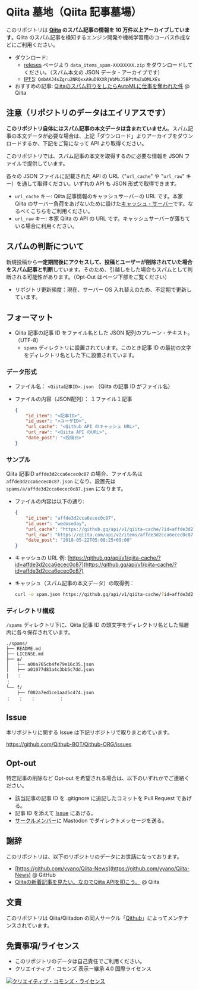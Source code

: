# Qiita 墓地（Qiita 記事墓場）

このリポジトリは **[Qiita](https://qiita.com/) のスパム記事の情報を 10 万件以上アーカイブしています**。Qiita のスパム記事を検知するエンジン開発や機械学習用のコーパス作成などにご利用ください。

- ダウンロード:
    - [releses](https://github.com/Qithub-BOT/Qiita-SPAMS/releases/latest) ページより `data_items_spam-XXXXXXXX.zip` をダウンロードしてください。（スパム本文の JSON データ・アーカイブです）
    - [IPFS](https://qiita.com/KEINOS/items/c92268386d265042ea16#%E3%83%8F%E3%83%83%E3%82%B7%E3%83%A5%E9%96%A2%E6%95%B0%E3%81%A8%E6%AC%A1%E4%B8%96%E4%BB%A3%E3%83%95%E3%82%A1%E3%82%A4%E3%83%AB%E3%82%B7%E3%82%B9%E3%83%86%E3%83%A0-ipfs-%E3%81%AE%E9%96%A2%E4%BF%82): `QmbAKJ4sZgru2NRQxxA9uD9XXRjWbMxJ5BPtMaZuDMLXEs`
- おすすめの記事: [Qiitaのスパム狩りをしたらAutoMLに仕事を奪われた件](https://qiita.com/dcm_chida/items/0b687fe42b932e090a36) @ Qiita

## 注意（リポジトリのデータはエイリアスです）

**このリポジトリ自体にはスパム記事の本文データは含まれていません**。スパム記事の本文データが必要な場合は、上記「ダウンロード」よりアーカイブをダウンロードするか、下記をご覧になって API より取得ください。

このリポジトリでは、スパム記事の本文を取得するのに必要な情報を JSON ファイルで提供しています。

各々の JSON ファイルに記載された API の URL（"`url_cache`" や "`url_raw`" キー）を通して取得ください。いずれの API も JSON 形式で取得できます。

- `url_cache` キー: Qiita 記事情報のキャッシュサーバーの URL です。本家 Qiita のサーバー負荷をあげないために設けた[キャッシュ・サーバー](https://github.com/Qithub-BOT/Qithub-ORG/tree/master/api/v1/qiita-cache)です。なるべくこちらをご利用ください。
- `url_raw` キー: 本家 Qiita の API の URL です。キャッシュサーバーが落ちている場合に利用ください。

## スパムの判断について

新規投稿から**一定期間後にアクセスして、投稿とユーザーが削除されていた場合をスパム記事と判断**しています。そのため、引越しをした場合もスパムとして判断される可能性があります。（Opt-Out はページ下部をご覧ください）

- リポジトリ更新頻度：現在、サーバー OS 入れ替えのため、不定期で更新しています。

## フォーマット

- Qiita 記事の記事 ID をファイル名とした JSON 配列のプレーン・テキスト。（UTF-8）
  - `spams` ディレクトリに設置されています。このとき記事 ID の最初の文字をディレクトリ名とした下に設置されています。

### データ形式

- ファイル名：
    `<Qiita記事ID>.json` （Qiita の記事 ID がファイル名）

- ファイルの内容（JSON配列）：
    １ファイル１記事
    ```json
    {
        "id_item": "<記事ID>",
        "id_user": "<ユーザID>",
        "url_cache": "<Qithub API のキャッシュ URL>",
        "url_raw": "<Qiita API のURL>",
        "date_post": "<投稿日>"
    }
    ```

### サンプル

Qiita 記事ID `affde3d2cca6ecec0c87` の場合、ファイル名は `affde3d2cca6ecec0c87.json` になり、設置先は `spams/a/affde3d2cca6ecec0c87.json` になります。


- ファイルの内容は以下の通り:

    ```json
    {
        "id_item": "affde3d2cca6ecec0c87",
        "id_user": "wedoseday",
        "url_cache": "https://qithub.gq/api/v1/qiita-cache/?id=affde3d2cca6ecec0c87",
        "url_raw": "https://qiita.com/api/v2/items/affde3d2cca6ecec0c87",
        "date_post": "2018-05-22T05:08:25+09:00"
    }
    ```

- キャッシュの URL 例: [https://qithub.gq/api/v1/qiita-cache/?id=affde3d2cca6ecec0c87](https://qithub.gq/api/v1/qiita-cache/?id=affde3d2cca6ecec0c87)
- キャッシュ（スパム記事の本文データ）の取得例：

    ```bash
    curl -o spam.json https://qithub.gq/api/v1/qiita-cache/?id=affde3d2cca6ecec0c87
    ```

### ディレクトリ構成

`/spams` ディレクトリ下に、Qiita 記事 ID の頭文字をディレクトリ名とした階層内に各々保存されています。

```text
./spams/
├── README.md
├── LICENSE.md
├── a/
│   ├── a00a765cb4fe79e16c35.json
│   ├── a01077d83a4c3bb5c7dd.json
│   ：
：
└── f/
    ├── f002a7ed1ce1aad5c474.json
：   ：   ：         ：
```

## Issue

本リポジトリに関する Issue は下記リポジトリで取りまとめています。

https://github.com/Qithub-BOT/Qithub-ORG/issues

## Opt-out

特定記事の削除など Opt-out を希望される場合は、以下のいずれかでご連絡ください。

- 該当記事の記事 ID を .gitignore に追記したコミットを Pull Request であげる。
- 記事 ID を添えて [Issue](https://github.com/Qithub-BOT/Qithub-ORG/issues) にあげる。
- [サークルメンバー](https://github.com/Qithub-BOT/Qithub-ORG/blob/master/MEMBERS.md)に Mastodon でダイレクトメッセージを送る。

## 謝辞

このリポジトリは、以下のリポジトリのデータにお世話になっております。

- [https://github.com/yyano/Qiita-News](https://github.com/yyano/Qiita-News) @ GitHub
- [Qiitaの新着記事を見たい。なのでQiita APIを叩こう。](https://qiita.com/yyano/items/f8172f80cb93307af317) @ Qiita

## 文責

このリポジトリは Qiita/Qiitadon の同人サークル「[Qithub](https://github.com/Qithub-BOT/Qithub-ORG)」によってメンテナンスされています。

## 免責事項/ライセンス

- このリポジトリのデータは自己責任でご利用ください。
- クリエイティブ・コモンズ 表示ー継承 4.0 国際ライセンス

<a rel="license" href="http://creativecommons.org/licenses/by-sa/4.0/"><img alt="クリエイティブ・コモンズ・ライセンス" style="border-width:0" src="https://i.creativecommons.org/l/by-sa/4.0/88x31.png" /></a>
